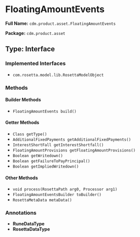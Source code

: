 # FloatingAmountEvents

**Full Name:** `cdm.product.asset.FloatingAmountEvents`

**Package:** `cdm.product.asset`

## Type: Interface

### Implemented Interfaces

- `com.rosetta.model.lib.RosettaModelObject`

### Methods

#### Builder Methods

- `FloatingAmountEvents build()`

#### Getter Methods

- `Class getType()`
- `AdditionalFixedPayments getAdditionalFixedPayments()`
- `InterestShortFall getInterestShortfall()`
- `FloatingAmountProvisions getFloatingAmountProvisions()`
- `Boolean getWritedown()`
- `Boolean getFailureToPayPrincipal()`
- `Boolean getImpliedWritedown()`

#### Other Methods

- `void process(RosettaPath arg0, Processor arg1)`
- `FloatingAmountEventsBuilder toBuilder()`
- `RosettaMetaData metaData()`

### Annotations

- **RuneDataType**
- **RosettaDataType**

